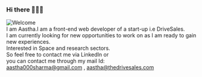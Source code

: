 
### Hi there 🙋🏻‍♀️

<!--
**aaztha/aaztha** is a ✨ _special_ ✨ repository because its `README.md` (this file) appears on your GitHub profile.

Here are some ideas to get you started:

- 🔭 I’m currently working on ...
- 🌱 I’m currently learning ...
- 👯 I’m looking to collaborate on ...
- 🤔 I’m looking for help with ...
- 💬 Ask me about ...
- 📫 How to reach me: ...
- 😄 Pronouns: ...
- ⚡ Fun fact: ...
-->
![Welcome](https://memegenerator.net/img/instances/69251652.jpg)</br>
I am Aastha.I am a front-end web developer of a start-up i.e DriveSales.</br>
I am currently looking for new opportunities to work on as I am ready to gain new experiences.</br>
Interested in Space and research sectors.</br>
So feel free to contact me via LinkedIn or </br>
you can contact me through my mail Id:</br>
aastha000sharma@gmail.com , aastha@thedrivesales.com
